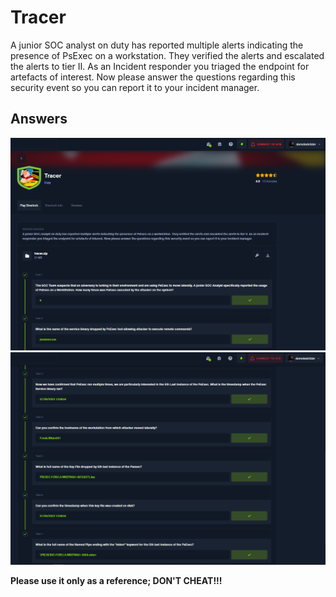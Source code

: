 # Tracer

A junior SOC analyst on duty has reported multiple alerts indicating the presence of PsExec on a workstation. They verified the alerts and escalated the alerts to tier II. As an Incident responder you triaged the endpoint for artefacts of interest. Now please answer the questions regarding this security event so you can report it to your incident manager.

## Answers

<img src="./assets/images/Capture1.PNG">
<img src="./assets/images/Capture2.PNG">

<b>Please use it only as a reference; DON'T CHEAT!!!</b>
